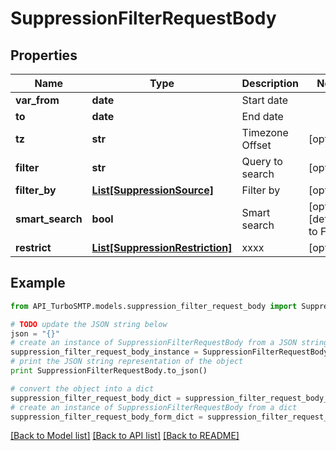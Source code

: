 # SuppressionFilterRequestBody


## Properties

Name | Type | Description | Notes
------------ | ------------- | ------------- | -------------
**var_from** | **date** | Start date | 
**to** | **date** | End date | 
**tz** | **str** | Timezone Offset | [optional] 
**filter** | **str** | Query to search | [optional] 
**filter_by** | [**List[SuppressionSource]**](SuppressionSource.md) | Filter by | [optional] 
**smart_search** | **bool** | Smart search | [optional] [default to False]
**restrict** | [**List[SuppressionRestriction]**](SuppressionRestriction.md) | xxxx | [optional] 

## Example

```python
from API_TurboSMTP.models.suppression_filter_request_body import SuppressionFilterRequestBody

# TODO update the JSON string below
json = "{}"
# create an instance of SuppressionFilterRequestBody from a JSON string
suppression_filter_request_body_instance = SuppressionFilterRequestBody.from_json(json)
# print the JSON string representation of the object
print SuppressionFilterRequestBody.to_json()

# convert the object into a dict
suppression_filter_request_body_dict = suppression_filter_request_body_instance.to_dict()
# create an instance of SuppressionFilterRequestBody from a dict
suppression_filter_request_body_form_dict = suppression_filter_request_body.from_dict(suppression_filter_request_body_dict)
```
[[Back to Model list]](../README.md#documentation-for-models) [[Back to API list]](../README.md#documentation-for-api-endpoints) [[Back to README]](../README.md)


